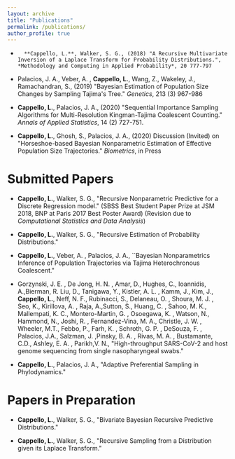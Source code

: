 ```yaml
---
layout: archive
title: "Publications"
permalink: /publications/
author_profile: true
---
```




*	    **Cappello, L.**, Walker, S. G., (2018) "A Recursive Multivariate Inversion of a Laplace Transform for Probability Distributions.", *Methodology and Computing in Applied Probability*, 20 777-797 
	    
*  Palacios, J. A., Veber, A. , **Cappello, L.**, Wang, Z., Wakeley, J., Ramachandran, S., (2019) "Bayesian Estimation of Population Size Changes by Sampling Tajima's Tree." *Genetics*, 213 (3) 967-986
	     
* **Cappello, L.**, Palacios, J. A., (2020) "Sequential Importance Sampling Algorithms for Multi-Resolution Kingman-Tajima Coalescent Counting."  *Annals of Applied Statistics*, 14 (2) 727-751.
	      
* **Cappello, L.**, Ghosh, S., Palacios, J. A., (2020) Discussion (Invited) on "Horseshoe-based Bayesian Nonparametric Estimation of Effective Population Size Trajectories." *Biometrics*, in Press



Submitted Papers
======

	    
	
*  **Cappello, L.**, Walker, S. G., "Recursive Nonparametric Predictive for   a Discrete Regression model." (SBSS Best Student Paper Prize at JSM 2018, BNP at Paris 2017 Best Poster Award) (Revision due to *Computational Statistics and Data Analysis*)

* **Cappello, L.**, Walker, S. G., "Recursive Estimation of  Probability Distributions."

* **Cappello, L.**,  Veber, A. , Palacios, J. A., ``Bayesian Nonparametrics Inference of Population Trajectories via Tajima Heterochronous Coalescent." 
	   
	
*  Gorzynski, J. E. , De Jong, H. N. , Amar, D., Hughes, C., Ioannidis, A.,Bierman, R. Liu, D., Tanigawa, Y., Kistler, A. L. ,  Kamm, J., Kim, J., **Cappello, L.**,  Neff, N. F., Rubinacci, S., Delaneau, O. , Shoura, M. J. , Seo, K., Kirillova, A. , Raja, A.,Sutton, S., Huang, C. ,  Sahoo, M. K.,  Mallempati, K. C., Montero-Martin, G. , Osoegawa, K. , Watson, N.,  Hammond, N., Joshi, R. ,  Fernandez-Vina, M. A., Christle, J. W. ,  Wheeler, M.T., Febbo,  P., Farh, K. , Schroth, G. P. , DeSouza, F. ,  Palacios, J.A., Salzman, J. ,Pinsky, B. A. , Rivas,  M. A. ,  Bustamante, C.D., Ashley, E. A. ,  Parikh,V. N., "High-throughput SARS-CoV-2 and host genome sequencing from single nasopharyngeal swabs."


* **Cappello, L.**, Palacios, J. A., "Adaptive Preferential Sampling in Phylodynamics."
	


Papers in Preparation
======


    
* **Cappello, L.**, Walker, S. G., "Bivariate Bayesian Recursive Predictive Distributions."
 
     
       
* **Cappello, L.**, Walker, S. G., "Recursive Sampling from a Distribution given its Laplace Transform."
